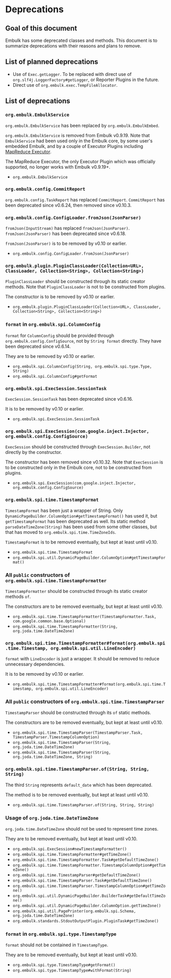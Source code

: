 # Deprecations

## Goal of this document

Embulk has some deprecated classes and methods. This document is to summarize deprecations with their reasons and plans to remove.


## List of planned deprecations

* Use of `Exec.getLogger`. To be replaced with direct use of `org.slf4j.LoggerFactory#getLogger`, or Reporter Plugins in the future.
* Direct use of `org.embulk.exec.TempFileAllocator`.


## List of deprecations

### `org.embulk.EmbulkService`

`org.embulk.EmbulkService` has been replaced by `org.embulk.EmbulkEmbed`.

`org.embulk.EmbulkService` is removed from Embulk v0.9.19. Note that `EmbulkService` had been used only in the Embulk core, by some user's embedded Embulk, and by a couple of Executor Plugins including [MapReduce Executor](https://github.com/embulk/embulk-executor-mapreduce).

The MapReduce Executor, the only Executor Plugin which was officially supported, no longer works with Embulk v0.9.19+.

* `org.embulk.EmbulkService`

### `org.embulk.config.CommitReport`

`org.embulk.config.TaskReport` has replaced `CommitReport`. `CommitReport` has been deprecated since v0.6.24, then removed since v0.10.3.

### `org.embulk.config.ConfigLoader.fromJson(JsonParser)`

`fromJson(InputStream)` has replaced `fromJson(JsonParser)`. `fromJson(JsonParser)` has been deprecated since v0.6.18.

`fromJson(JsonParser)` is to be removed by v0.10 or earlier.

* `org.embulk.config.ConfigLoader.fromJson(JsonParser)`

### `org.embulk.plugin.PluginClassLoader(Collection<URL>, ClassLoader, Collection<String>, Collection<String>)`

`PluginClassLoader` should be constructed through its static creator methods. Note that `PluginClassLoader` is not to be constructed from plugins.

The constructor is to be removed by v0.10 or earlier.

* `org.embulk.plugin.PluginClassLoader(Collection<URL>, ClassLoader, Collection<String>, Collection<String>)`

### `format` in `org.embulk.spi.ColumnConfig`

`format` for `ColumnConfig` should be provided through `org.embulk.config.ConfigSource`, not by `String format` directly. They have been deprecated since v0.6.14.

They are to be removed by v0.10 or earlier.

* `org.embulk.spi.ColumnConfig(String, org.embulk.spi.type.Type, String)`
* `org.embulk.spi.ColumnConfig#getFormat`

### `org.embulk.spi.ExecSession.SessionTask`

`ExecSession.SessionTask` has been deprecated since v0.6.16.

It is to be removed by v0.10 or earlier.

* `org.embulk.spi.ExecSession.SessionTask`

### `org.embulk.spi.ExecSession(com.google.inject.Injector, org.embulk.config.ConfigSource)`

`ExecSession` should be constructed through `ExecSession.Builder`, not directly by the constructor.

The constructor has been removed since v0.10.32. Note that `ExecSession` is to be constructed only in the Embulk core, not to be constructed from plugins.

* `org.embulk.spi.ExecSession(com.google.inject.Injector, org.embulk.config.ConfigSource)`

### `org.embulk.spi.time.TimestampFormat`

`TimestampFormat` has been just a wrapper of String. Only `DynamicPageBuilder.ColumnOption#getTimestampFormat()` has used it, but `getTimestampFormat` has been deprecated as well. Its static method `parseDateTimeZone(String)` has been used from some other classes, but that has moved to `org.embulk.spi.time.TimeZoneIds`.

`TimestampFormat` is to be removed eventually, but kept at least until v0.10.

* `org.embulk.spi.time.TimestampFormat`
* `org.embulk.spi.util.DynamicPageBuilder.ColumnOption#getTimestampFormat()`

### All `public` constructors of `org.embulk.spi.time.TimestampFormatter`

`TimestampFormatter` should be constructed through its static creator methods `of`.

The constructors are to be removed eventually, but kept at least until v0.10.

* `org.embulk.spi.time.TimestampFormatter(TimestampFormatter.Task, com.google.common.base.Optional)`
* `org.embulk.spi.time.TimestampFormatter(String, org.joda.time.DateTimeZone)`

### `org.embulk.spi.time.TimestampFormatter#format(org.embulk.spi.time.Timestamp, org.embulk.spi.util.LineEncoder)`

`format` with `LineEncoder` is just a wrapper. It should be removed to reduce unnecessary dependencies.

It is to be removed by v0.10 or earlier.

* `org.embulk.spi.time.TimestampFormatter#format(org.embulk.spi.time.Timestamp, org.embulk.spi.util.LineEncoder)`

### All `public` constructors of `org.embulk.spi.time.TimestampParser`

`TimestampParser` should be constructed through its `of` static methods.

The constructors are to be removed eventually, but kept at least until v0.10.

* `org.embulk.spi.time.TimestampParser(TimestampParser.Task, TimestampParser.TimestampColumnOption)`
* `org.embulk.spi.time.TimestampParser(String, org.joda.time.DateTimeZone)`
* `org.embulk.spi.time.TimestampParser(String, org.joda.time.DateTimeZone, String)`

### `org.embulk.spi.time.TimestampParser.of(String, String, String)`

The third `String` represents `default_date` which has been deprecated.

The method is to be removed eventually, but kept at least until v0.10.

* `org.embulk.spi.time.TimestampParser.of(String, String, String)`

### Usage of `org.joda.time.DateTimeZone`

`org.joda.time.DateTimeZone` should not be used to represent time zones.

They are to be removed eventually, but kept at least until v0.10.

* `org.embulk.spi.ExecSession#newTimestampFormatter()`
* `org.embulk.spi.time.TimestampFormatter#getTimeZone()`
* `org.embulk.spi.time.TimestampFormatter.Task#getDefaultTimeZone()`
* `org.embulk.spi.time.TimestampFormatter.TimestampColumnOption#getTimeZone()`
* `org.embulk.spi.time.TimestampParser#getDefaultTimeZone()`
* `org.embulk.spi.time.TimestampParser.Task#getDefaultTimeZone()`
* `org.embulk.spi.time.TimestampParser.TimestampColumnOption#getTimeZone()`
* `org.embulk.spi.util.DynamicPageBuilder.BuilderTask#getDefaultTimeZone()`
* `org.embulk.spi.util.DynamicPageBuilder.ColumnOption.getTimeZone()`
* `org.embulk.spi.util.PagePrinter(org.embulk.spi.Schema, org.joda.time.DateTimeZone)`
* `org.embulk.standards.StdoutOutputPlugin.PluginTask#getTimeZone()`

### `format` in `org.embulk.spi.type.TimestampType`

`format` should not be contained in `TimestampType`.

They are to be removed eventually, but kept at least until v0.10.

* `org.embulk.spi.type.TimestampType#getFormat()`
* `org.embulk.spi.type.TimestampType#withFormat(String)`
